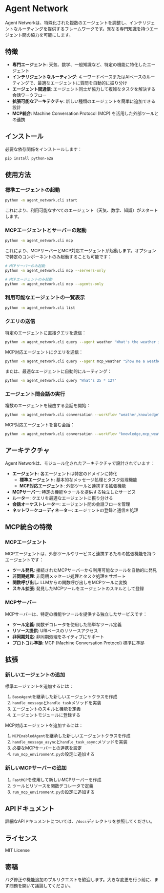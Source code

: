 # Agent Network

Agent Networkは、特殊化された複数のエージェントを調整し、インテリジェントなルーティングを提供するフレームワークです。異なる専門知識を持つエージェント間の協力を可能にします。

## 特徴

- **専門エージェント**: 天気、数学、一般知識など、特定の機能に特化したエージェント
- **インテリジェントなルーティング**: キーワードベースまたはAIベースのルーティングで、最適なエージェントに質問を自動的に振り分け
- **エージェント間通信**: エージェント同士が協力して複雑なタスクを解決する会話ワークフロー
- **拡張可能なアーキテクチャ**: 新しい種類のエージェントを簡単に追加できる設計
- **MCP統合**: Machine Conversation Protocol (MCP) を活用した外部ツールとの連携

## インストール

必要な依存関係をインストールします：

```bash
pip install python-a2a
```

## 使用方法

### 標準エージェントの起動

```bash
python -m agent_network.cli start
```

これにより、利用可能なすべてのエージェント（天気、数学、知識）がスタートします。

### MCPエージェントとサーバーの起動

```bash
python -m agent_network.cli mcp
```

これにより、MCPサーバーとMCP対応エージェントが起動します。オプションで特定のコンポーネントのみ起動することも可能です：

```bash
# MCPサーバーのみ起動
python -m agent_network.cli mcp --servers-only

# MCPエージェントのみ起動
python -m agent_network.cli mcp --agents-only
```

### 利用可能なエージェントの一覧表示

```bash
python -m agent_network.cli list
```

### クエリの送信

特定のエージェントに直接クエリを送信：

```bash
python -m agent_network.cli query --agent weather "What's the weather in Tokyo?"
```

MCP対応エージェントにクエリを送信：

```bash
python -m agent_network.cli query --agent mcp_weather "Show me a weather map of London"
```

または、最適なエージェントに自動的にルーティング：

```bash
python -m agent_network.cli query "What's 25 * 12?"
```

### エージェント間会話の実行

複数のエージェントを経由する会話を開始：

```bash
python -m agent_network.cli conversation --workflow "weather,knowledge" "What's the weather in the capital of Japan?"
```

MCP対応エージェントを含む会話：

```bash
python -m agent_network.cli conversation --workflow "knowledge,mcp_weather" "Show me a weather map of the capital of France"
```

## アーキテクチャ

Agent Networkは、モジュール化されたアーキテクチャで設計されています：

- **エージェント**: 各エージェントは特定のドメインに特化
  - **標準エージェント**: 基本的なメッセージ処理とタスク処理機能
  - **MCP対応エージェント**: 外部ツールと連携する拡張機能
- **MCPサーバー**: 特定の機能やツールを提供する独立したサービス
- **ルーター**: クエリを最適なエージェントに振り分ける
- **会話オーケストレーター**: エージェント間の会話フローを管理
- **ネットワークコーディネーター**: エージェントの登録と通信を処理

## MCP統合の特徴

### MCPエージェント

MCPエージェントは、外部ツールやサービスと連携するための拡張機能を持つエージェントです：

- **ツール発見**: 接続されたMCPサーバーから利用可能なツールを自動的に発見
- **非同期処理**: 非同期メッセージ処理とタスク処理をサポート
- **関数呼び出し**: LLMからの関数呼び出しをMCPツールに変換
- **スキル拡張**: 発見したMCPツールをエージェントのスキルとして登録

### MCPサーバー

MCPサーバーは、特定の機能やツールを提供する独立したサービスです：

- **ツール定義**: 関数デコレータを使用した簡単なツール定義
- **リソース提供**: URIベースのリソースアクセス
- **非同期対応**: 非同期処理をネイティブにサポート
- **プロトコル準拠**: MCP (Machine Conversation Protocol) 標準に準拠

## 拡張

### 新しいエージェントの追加

標準エージェントを追加するには：

1. `BaseAgent`を継承した新しいエージェントクラスを作成
2. `handle_message`と`handle_task`メソッドを実装
3. エージェントのスキルと機能を定義
4. エージェントモジュールに登録する

MCP対応エージェントを追加するには：

1. `MCPEnabledAgent`を継承した新しいエージェントクラスを作成
2. `handle_message_async`と`handle_task_async`メソッドを実装
3. 必要なMCPサーバーとの連携を設定
4. `run_mcp_environment.py`の設定に追加する

### 新しいMCPサーバーの追加

1. `FastMCP`を使用して新しいMCPサーバーを作成
2. ツールとリソースを関数デコレータで定義
3. `run_mcp_environment.py`の設定に追加する

## APIドキュメント

詳細なAPIドキュメントについては、`/docs`ディレクトリを参照してください。

## ライセンス

MIT License

## 寄稿

バグ修正や機能追加のプルリクエストを歓迎します。大きな変更を行う前に、まず問題を開いて議論してください。